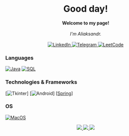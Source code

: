 <h1 align="center">Good day!</h1>

<p align="center">
    <b>Welcome to my page!</b><br><br>
    <i>
        I'm Aliaksandr.<br>
    </i><br>
    <a href="https://www.linkedin.com/in/%D0%B0%D0%BB%D0%B5%D0%BA%D1%81%D0%B0%D0%BD%D0%B4%D1%80-%D1%81%D0%B0%D1%85%D0%B0%D1%86%D0%BA%D0%B8%D0%B9-2a505a271/">
        <img src="https://img.shields.io/badge/LinkedIn-blue?style=flat-square&logo=linkedin" alt="LinkedIn">
    </a>
    <a href="https://t.me/sanyajo">
        <img src="https://img.shields.io/badge/Telegram-blue?style=flat-square&logo=telegram&logoColor=white" alt="Telegram">
    </a>
    <a href="https://leetcode.com/Sanyajo/">
        <img src="https://img.shields.io/badge/LeetCode-blue?style=flat-square&logo=LeetCode" alt="LeetCode">
    </a>
</p>

### Languages
[![Java](https://img.shields.io/badge/java-orange?style=for-the-badge&logo=openjdk)](https://github.com/Sanyajo/JavaTutor)
[![SQL](https://img.shields.io/badge/sql-purple?style=for-the-badge&logo=mysql)](https://github.com/Sanyajo)

### Technologies & Frameworks
[![Tkinter](https://img.shields.io/badge/tkinter-yellow?style=for-the-badge&logo=tkinter)]
[![Android](https://img.shields.io/badge/android-orange?style=for-the-badge&logo=android)]
[[Spring](https://img.shields.io/badge/Spring_Boot-green?style=for-the-badge&logo=Spring)]

### OS
[![MacOS](https://img.shields.io/badge/macos-black?style=for-the-badge&logo=MacOS)](https://github.com/Sanyajo)

<p align="center">
  <a href="https://github.com/Sanyajo">
    <img src="https://github-profile-summary-cards.vercel.app/api/cards/profile-details?username=sanyajo&theme=transparent" />
  </a>
  <a href="https://github.com/Sanyajo">
    <img src="https://github-readme-streak-stats.herokuapp.com/?user=sanyajo&hide_border=true&card_width=338&theme=transparent" />
  </a>
  <a href="https://github.com/Sanyajo">
    <img src="http://github-profile-summary-cards.vercel.app/api/cards/stats?username=sanyajo&theme=transparent" />
  </a>
</p>
